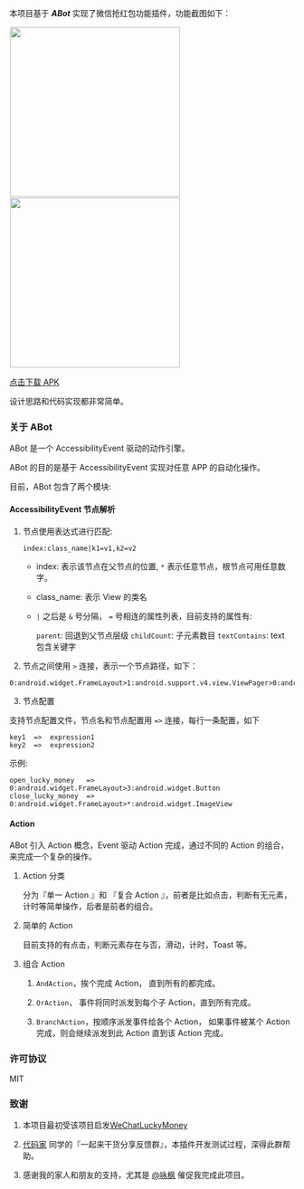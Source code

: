 本项目基于 ***ABot*** 实现了微信抢红包功能插件，功能截图如下：

<div><img src='https://raw.githubusercontent.com/liaohuqiu/abot-lucky-money/master/art/1.gif' width="300px" style='border: #f1f1f1 solid 1px'/></div>

<div><img src='https://raw.githubusercontent.com/liaohuqiu/abot-lucky-money/master/art/2.gif' width="300px" style='border: #f1f1f1 solid 1px'/></div>

[点击下载 APK](https://raw.githubusercontent.com/liaohuqiu/abot-lucky-money/master/art/app-debug.apk)


设计思路和代码实现都非常简单。

### 关于 ABot

ABot 是一个 AccessibilityEvent 驱动的动作引擎。

ABot 的目的是基于 AccessibilityEvent 实现对任意 APP 的自动化操作。

目前，ABot 包含了两个模块:

####  AccessibilityEvent 节点解析

1. 节点使用表达式进行匹配:

    ```
    index:class_name|k1=v1,k2=v2
    ```

    * index: 表示该节点在父节点的位置, `*` 表示任意节点，根节点可用任意数字。

    * class_name: 表示 View 的类名

    * `|` 之后是 `&` 号分隔， `=` 号相连的属性列表，目前支持的属性有:

        `parent`: 回退到父节点层级
        `childCount`: 子元素数目
        `textContains`: text 包含关键字

2. 节点之间使用 `>` 连接，表示一个节点路径，如下：

```
0:android.widget.FrameLayout>1:android.support.v4.view.ViewPager>0:android.widget.ListView>*:android.widget.LinearLayout`
```

3. 节点配置

支持节点配置文件，节点名和节点配置用 `=>` 连接，每行一条配置，如下

```
key1  =>  expression1
key2  =>  expression2
```

示例:

```
open_lucky_money   =>  0:android.widget.FrameLayout>3:android.widget.Button
close_lucky_money  =>  0:android.widget.FrameLayout>*:android.widget.ImageView
```

####  Action

ABot 引入 Action 概念，Event 驱动 Action 完成，通过不同的 Action 的组合，来完成一个复杂的操作。

1. Action 分类

    分为『单一 Action 』和 『复合 Action 』，前者是比如点击，判断有无元素，计时等简单操作，后者是前者的组合。

2. 简单的 Action

   目前支持的有点击，判断元素存在与否，滑动，计时，Toast 等。

3. 组合 Action

    1.  `AndAction`，挨个完成 Action， 直到所有的都完成。

    2.  `OrAction`， 事件将同时派发到每个子 Action，直到所有完成。

    3.  `BranchAction`，按顺序派发事件给各个 Action， 如果事件被某个 Action 完成，则会继续派发到此 Action 直到该 Action 完成。


### 许可协议

MIT

### 致谢

1.  本项目最初受该项目启发[WeChatLuckyMoney](https://github.com/geeeeeeeeek/WeChatLuckyMoney)

2.  [代码家]() 同学的『一起来干货分享反馈群』，本插件开发测试过程，深得此群帮助。

3.  感谢我的家人和朋友的支持，尤其是 [@咏枫]() 催促我完成此项目。